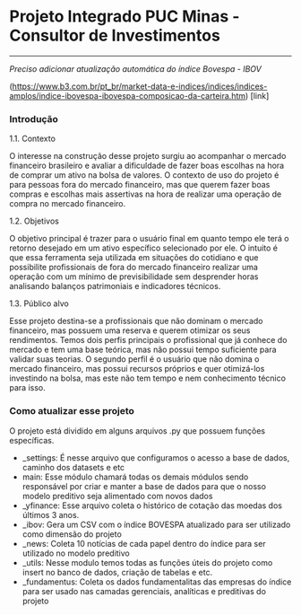 # Projeto Integrado PUC Minas - Consultor de Investimentos


---

*Preciso adicionar atualização automática do índice Bovespa - IBOV*

(https://www.b3.com.br/pt_br/market-data-e-indices/indices/indices-amplos/indice-ibovespa-ibovespa-composicao-da-carteira.htm) [link]

### Introdução

1.1. Contexto

O interesse na construção desse projeto surgiu ao acompanhar o mercado financeiro brasileiro e avaliar a dificuldade de fazer boas escolhas na hora de comprar um ativo na bolsa de valores.
O contexto de uso do projeto é para pessoas fora do mercado financeiro, mas que querem fazer boas compras e escolhas mais assertivas na hora de realizar uma operação de compra no mercado financeiro.

1.2. Objetivos

O objetivo principal é trazer para o usuário final em quanto tempo ele terá o retorno desejado em um ativo específico selecionado por ele. O intuito é que essa ferramenta seja utilizada em situações do cotidiano e que possibilite profissionais de fora do mercado financeiro realizar uma operação com um mínimo de previsibilidade sem desprender horas analisando balanços patrimoniais e indicadores técnicos.

1.3. Público alvo

Esse projeto destina-se a profissionais que não dominam o mercado financeiro, mas possuem uma reserva e querem otimizar os seus rendimentos.
Temos dois perfis principais o profissional que já conhece do mercado e tem uma base teórica, mas não possui tempo suficiente para validar suas teorias. O segundo perfil é o usuário que não domina o mercado financeiro, mas possui recursos próprios e quer otimizá-los investindo na bolsa, mas este não tem tempo e nem conhecimento técnico para isso.


### Como atualizar esse projeto

O projeto está dividido em alguns arquivos .py que possuem funções específicas.

 - _settings: É nesse arquivo que configuramos o acesso a base de dados, caminho dos datasets e etc
 - main: Esse módulo chamará todas os demais módulos sendo responsável por criar e manter a base de dados para que o nosso modelo preditivo seja alimentado com novos dados
 - _yfinance: Esse arquivo coleta o histórico de cotação das moedas dos últimos 3 anos.
 - _ibov: Gera um CSV com o índice BOVESPA atualizado para ser utilizado como dimensão do projeto
 - _news: Coleta 10 notícias de cada papel dentro do índice para ser utilizado no modelo preditivo
 - _utils: Nesse modulo temos todas as funções úteis do projeto como insert no banco de dados, criação de tabelas e etc.
 - _fundamentus: Coleta os dados fundamentalitas das empresas do índice para ser usado nas camadas gerenciais, analíticas e preditivas do projeto


